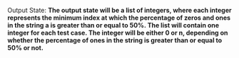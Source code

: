 Output State: **The output state will be a list of integers, where each integer represents the minimum index at which the percentage of zeros and ones in the string a is greater than or equal to 50%. The list will contain one integer for each test case. The integer will be either 0 or n, depending on whether the percentage of ones in the string is greater than or equal to 50% or not.**